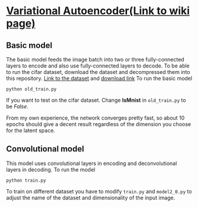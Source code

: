 # [Variational Autoencoder(Link to wiki page)](https://github.com/Fishest/RandomCode/wiki/Variational-Autoencoder)
## Basic model
The basic model feeds the image batch into two or three fully-connected layers to encode and also use fully-connected layers to decode. 
To be able to run the cifar dataset, download the dataset and decompressed them into this repository. [Link to the dataset](https://www.cs.toronto.edu/~kriz/cifar.html) and [download link](https://www.cs.toronto.edu/~kriz/cifar-10-python.tar.gz)
To run the basic model 
```
python old_train.py
```
If you want to test on the cifar dataset. Change **IsMnist** in ```old_train.py``` to be *False*.

From my own experience, the network converges pretty fast, so about 10 epochs should give a decent result regardless of the dimension you choose for the latent space.

## Convolutional model
This model uses convolutional layers in encoding and deconvolutional layers in decoding.
To run the model
```
python train.py
```
To train on different dataset you have to modify ```train.py``` and ```model2_0.py``` to adjust the name of the dataset and dimensionality of the input image.
